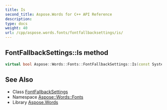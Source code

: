 ```yaml
---
title: Is
second_title: Aspose.Words for C++ API Reference
description: 
type: docs
weight: 40
url: /cpp/aspose.words.fonts/fontfallbacksettings/is/
---
```

## FontFallbackSettings::Is method




```cpp
virtual bool Aspose::Words::Fonts::FontFallbackSettings::Is(const System::TypeInfo &target) const override
```

## See Also

* Class [FontFallbackSettings](../)
* Namespace [Aspose::Words::Fonts](../../)
* Library [Aspose.Words](../../../)
